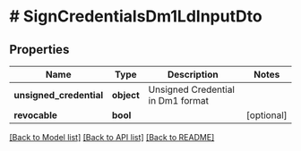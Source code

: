 # # SignCredentialsDm1LdInputDto

## Properties

Name | Type | Description | Notes
------------ | ------------- | ------------- | -------------
**unsigned_credential** | **object** | Unsigned Credential in Dm1 format |
**revocable** | **bool** |  | [optional]

[[Back to Model list]](../../README.md#models) [[Back to API list]](../../README.md#endpoints) [[Back to README]](../../README.md)
